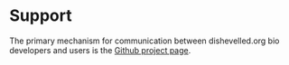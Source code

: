 # Support

The primary mechanism for communication between dishevelled.org bio
developers and users is the [Github project page](https://github.com/heuermh/dishevelled-bio).
